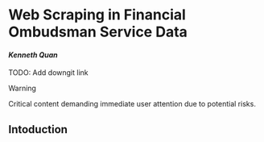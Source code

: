 Web Scraping in Financial Ombudsman Service Data
=============================

#### *Kenneth Quan*

TODO: Add downgit link

> [!WARNING]  
> Critical content demanding immediate user attention due to potential risks.

## Intoduction
